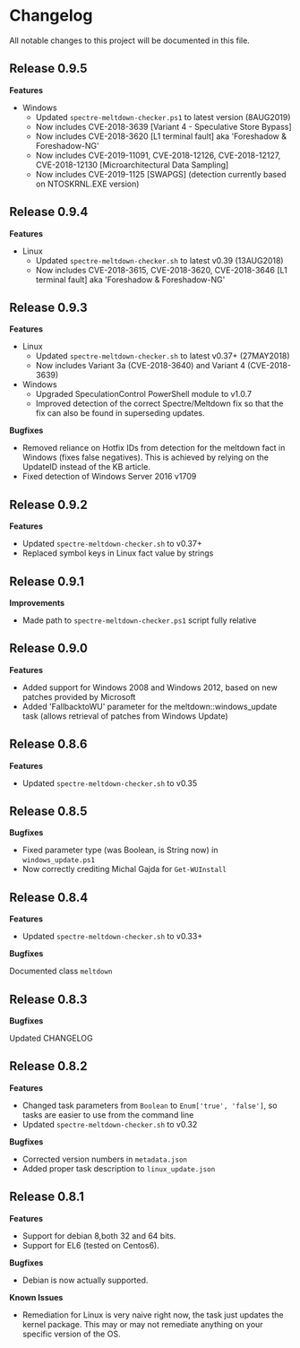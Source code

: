 # Changelog

All notable changes to this project will be documented in this file.

## Release 0.9.5

**Features**

* Windows
  * Updated `spectre-meltdown-checker.ps1` to latest version (8AUG2019)
  * Now includes CVE-2018-3639 [Variant 4 - Speculative Store Bypass]
  * Now includes CVE-2018-3620 [L1 terminal fault] aka 'Foreshadow & Foreshadow-NG'
  * Now includes CVE-2019-11091, CVE-2018-12126, CVE-2018-12127, CVE-2018-12130 [Microarchitectural Data Sampling]
  * Now includes CVE-2019-1125 [SWAPGS] (detection currently based on NTOSKRNL.EXE version)

## Release 0.9.4

**Features**

* Linux
  * Updated `spectre-meltdown-checker.sh` to latest v0.39 (13AUG2018)
  * Now includes CVE-2018-3615, CVE-2018-3620, CVE-2018-3646 [L1 terminal fault] aka 'Foreshadow & Foreshadow-NG'

## Release 0.9.3

**Features**

* Linux
  * Updated `spectre-meltdown-checker.sh` to latest v0.37+ (27MAY2018)
  * Now includes Variant 3a (CVE-2018-3640) and Variant 4 (CVE-2018-3639)
* Windows
  * Upgraded SpeculationControl PowerShell module to v1.0.7
  * Improved detection of the correct Spectre/Meltdown fix so that the fix can also be found in superseding updates.

**Bugfixes**

* Removed reliance on Hotfix IDs from detection for the meltdown fact in Windows (fixes false negatives). This is achieved by relying on the UpdateID instead of the KB article.
* Fixed detection of Windows Server 2016 v1709

## Release 0.9.2

**Features**

* Updated `spectre-meltdown-checker.sh` to v0.37+
* Replaced symbol keys in Linux fact value by strings

## Release 0.9.1

**Improvements**

* Made path to `spectre-meltdown-checker.ps1` script fully relative

## Release 0.9.0

**Features**

* Added support for Windows 2008 and Windows 2012, based on new patches provided by Microsoft
* Added 'FallbacktoWU' parameter for the meltdown::windows_update task (allows retrieval of patches from Windows Update)

## Release 0.8.6

**Features**

* Updated `spectre-meltdown-checker.sh` to v0.35

## Release 0.8.5

**Bugfixes**

* Fixed parameter type (was Boolean, is String now) in `windows_update.ps1`
* Now correctly crediting Michal Gajda for `Get-WUInstall`

## Release 0.8.4

**Features**

* Updated `spectre-meltdown-checker.sh` to v0.33+

**Bugfixes**

Documented class `meltdown`

## Release 0.8.3

**Bugfixes**

Updated CHANGELOG

## Release 0.8.2

**Features**

* Changed task parameters from `Boolean` to `Enum['true', 'false']`, so tasks are easier to use from the command line
* Updated `spectre-meltdown-checker.sh` to v0.32

**Bugfixes**

* Corrected version numbers in `metadata.json`
* Added proper task description to `linux_update.json`

## Release 0.8.1

**Features**

* Support for debian 8,both 32 and 64 bits.
* Support for EL6 (tested on Centos6).

**Bugfixes**

* Debian is now actually supported.

**Known Issues**

* Remediation for Linux is very naive right now, the task just updates the kernel package. This may or may not remediate anything on your specific version of the OS.
